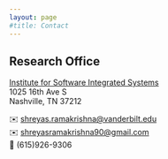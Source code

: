 ```yaml
---
layout: page
#title: Contact
---
```


## Research Office
[Institute for Software Integrated Systems](https://www.isis.vanderbilt.edu/)\
1025 16th Ave S \
Nashville, TN 37212

:envelope: shreyas.ramakrishna@vanderbilt.edu\
:envelope: shreyasramakrishna90@gmail.com\
:iphone: (615)926-9306


